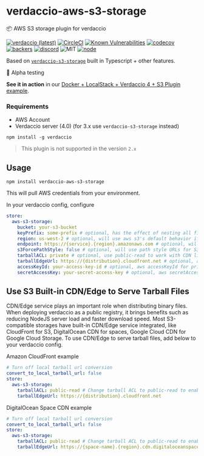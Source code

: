 # verdaccio-aws-s3-storage

📦 AWS S3 storage plugin for verdaccio

[![verdaccio (latest)](https://img.shields.io/npm/v/verdaccio-aws-s3-storage/latest.svg)](https://www.npmjs.com/package/verdaccio-aws-s3-storage)
[![CircleCI](https://circleci.com/gh/verdaccio/verdaccio-aws-s3-storage/tree/master.svg?style=svg)](https://circleci.com/gh/verdaccio/verdaccio-aws-s3-storage/tree/master)
[![Known Vulnerabilities](https://snyk.io/test/github/verdaccio/verdaccio-aws-s3-storage/badge.svg?targetFile=package.json)](https://snyk.io/test/github/verdaccio/verdaccio-aws-s3-storage?targetFile=package.json)
[![codecov](https://codecov.io/gh/verdaccio/verdaccio-aws-s3-storage/branch/master/graph/badge.svg)](https://codecov.io/gh/verdaccio/verdaccio-aws-s3-storage)
[![backers](https://opencollective.com/verdaccio/tiers/backer/badge.svg?label=Backer&color=brightgreen)](https://opencollective.com/verdaccio)
[![discord](https://img.shields.io/discord/388674437219745793.svg)](http://chat.verdaccio.org/)
![MIT](https://img.shields.io/github/license/mashape/apistatus.svg)
[![node](https://img.shields.io/node/v/verdaccio-aws-s3-storage/latest.svg)](https://www.npmjs.com/package/verdaccio-aws-s3-storage)


Based on [`verdaccio-s3-storage`](https://github.com/Remitly/verdaccio-s3-storage) built in Typescript + other features.

🚧 Alpha testing

**See it in action** in our [Docker + LocalStack + Verdaccio 4 + S3 Plugin example](https://github.com/verdaccio/docker-examples/tree/master/amazon-s3-docker-example).

### Requirements

* AWS Account
* Verdaccio server (4.0) (for 3.x use `verdaccio-s3-storage` instead)

```
npm install -g verdaccio
```

> This plugin is not supported in the version `2.x`

## Usage

```
npm install verdaccio-aws-s3-storage
```

This will pull AWS credentials from your environment.

In your verdaccio config, configure

```yaml
store:
  aws-s3-storage:
    bucket: your-s3-bucket
    keyPrefix: some-prefix # optional, has the effect of nesting all files in a subdirectory
    region: us-west-2 # optional, will use aws s3's default behavior if not specified
    endpoint: https://{service}.{region}.amazonaws.com # optional, will use aws s3's default behavior if not specified
    s3ForcePathStyle: false # optional, will use path style URLs for S3 objects
    tarballACL: private # optional, use public-read to work with CDN like Amazon CloudFront or digitalocean spaces CDN
    tarballEdgeUrl: https://{distribution}.cloudfront.net # optional, along with tarballACL='public-read' to enable s3 built-in CDN/Edge integration for tarball serving
    accessKeyId: your-access-key-id # optional, aws accessKeyId for private S3 bucket
    secretAccessKey: your-secret-access-key # optional, aws secretAccessKey for private S3 bucket
```

## Use S3 Built-in CDN/Edge to Serve Tarball Files

CDN/Edge service plays an important role when distributing binary files. When deploying verdaccio as a public registry, it brings benefits such as reducing NodeJS server load and faster download speed. Most S3-compatible storages have built-in CDN/Edge service integrated, like CloudFront for S3, DigitalOcean CDN for spaces, Google Cloud CDN for Google Cloud Storage. To use CDN/Edge to serve tarball files, add below to your verdaccio config.

Amazon CloudFront example

```yaml
# Turn off local tarball url conversion
convert_to_local_tarball_url: false
store:
  aws-s3-storage:
    tarballACL: public-read # Change tarball ACL to public-read to enable anonymous read permission
    tarballEdgeUrl: https://{distribution}.cloudfront.net
```

DigitalOcean Space CDN example

```yaml
# Turn off local tarball url conversion
convert_to_local_tarball_url: false
store:
  aws-s3-storage:
    tarballACL: public-read # Change tarball ACL to public-read to enable anonymous read permission
    tarballEdgeUrl: https://{space-name}.{region}.cdn.digitaloceanspaces.com
```
